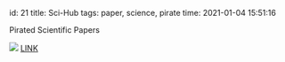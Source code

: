id: 21
title: Sci-Hub
tags: paper, science, pirate
time: 2021-01-04 15:51:16

Pirated Scientific Papers

![](http://localhost/bkmks_fotos/pics/51)
[LINK](https://sci-hub.se/)